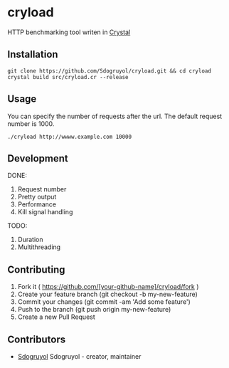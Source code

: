 # cryload

HTTP benchmarking tool writen in [Crystal](http://crystal-lang.org/)

## Installation

```
git clone https://github.com/Sdogruyol/cryload.git && cd cryload
crystal build src/cryload.cr --release
```

## Usage
You can specify the number of requests after the url. The default request number is 1000.

```
./cryload http://wwww.example.com 10000
```

## Development

DONE:

1. Request number
2. Pretty output
3. Performance
4. Kill signal handling

TODO:

1. Duration
2. Multithreading

## Contributing

1. Fork it ( https://github.com/[your-github-name]/cryload/fork )
2. Create your feature branch (git checkout -b my-new-feature)
3. Commit your changes (git commit -am 'Add some feature')
4. Push to the branch (git push origin my-new-feature)
5. Create a new Pull Request

## Contributors

- [Sdogruyol](https://github.com/[sdogruyol]) Sdogruyol - creator, maintainer
